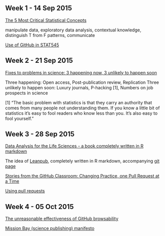 
## Week 1 - 14 Sep 2015

[The 5 Most Critical Statistical Concepts](http://simplystatistics.org/2013/07/03/repost-the-5-most-critical-statistical-concepts/) 

manipulate data, exploratory data analysis, contextual knowledge, distinguish T from F patterns, communicate

[Use of GitHub in STAT545](http://stat545-ubc.github.io/bit004_stat545-use-of-github.html)

## Week 2 - 21 Sep 2015
[Fixes to problems in science: 3 happening now, 3 unlikely to happen soon](http://socialbat.org/2015/09/12/fixes-to-problems-in-science-3-happening-now-3-unlikely-to-happen-soon/) 

Three happening: Open access, Post-publication review, Replication 
Three unlikely to happen soon: Luxury journals, P-hacking [1], Numbers on job prospects in science 
 
[1] “The basic problem with statistics is that they carry an authority that comes from many people not understanding them. If you know a little bit of statistics it’s easy to fool readers who know less than you. It’s also easy to fool yourself.”

## Week 3 - 28 Sep 2015

[Data Analysis for the Life Sciences - a book completely written in R markdown](http://simplystatistics.org/2015/09/23/data-analysis-for-the-life-sciences-a-book-completely-written-in-r-markdown/) 

The idea of [Leanpub](www.leanpub.com), completely written in R markdown, accompanying [git page](https://github.com/genomicsclass/labs) 

[Stories from the GitHub Classroom: Changing Practice, one Pull Request at a Time](https://speakerdeck.com/johndbritton/stories-from-the-github-classroom-changing-practice-one-pull-request-at-a-time) 

[Using pull requests](https://help.github.com/articles/using-pull-requests/) 

## Week 4 - 05 Oct 2015

[The unreasonable effectiveness of GitHub browsability](http://stat545-ubc.github.io/bit006_github-browsability-wins.html#readme.md) 

[Mission Bay (science publishing) manifesto](http://www.michaeleisen.org/blog/?p=1760) 
